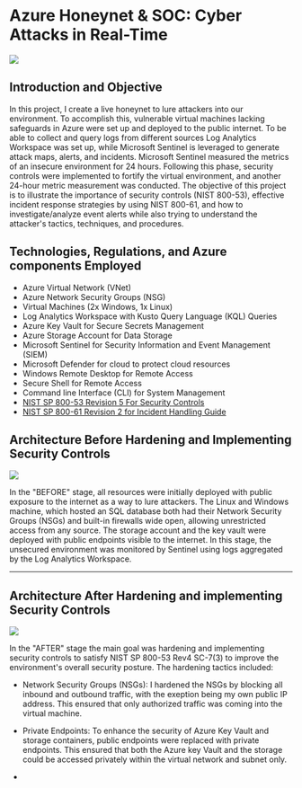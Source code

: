# Azure Honeynet & SOC: Cyber Attacks in Real-Time

<img src="https://github.com/VanessaMancia/Azure-SOC-Honeynet/assets/112146207/5f1e5174-b99e-40ef-9cae-e6cae8ebeae7.png">


## Introduction and Objective 

In this project, I create a live honeynet to lure attackers into our environment. To accomplish this, vulnerable virtual machines lacking safeguards in Azure were set up and deployed to the public internet. To be able to collect and query logs from different sources Log Analytics Workspace was set up, while Microsoft Sentinel is leveraged to generate attack maps, alerts, and incidents. Microsoft Sentinel measured the metrics of an insecure environment for 24 hours. Following this phase, security controls were implemented to fortify the virtual environment, and another 24-hour metric measurement was conducted. The objective of this project is to illustrate the importance of security controls (NIST 800-53), effective incident response strategies by using NIST 800-61, and how to investigate/analyze event alerts while also trying to understand the attacker's tactics, techniques, and procedures. 

## Technologies, Regulations, and Azure components Employed 
* Azure Virtual Network (VNet)
* Azure Network Security Groups (NSG)
* Virtual Machines (2x Windows, 1x Linux)
* Log Analytics Workspace with Kusto Query Language (KQL) Queries
* Azure Key Vault for Secure Secrets Management
* Azure Storage Account for Data Storage
* Microsoft Sentinel for Security Information and Event Management (SIEM)
* Microsoft Defender for cloud to protect cloud resources
* Windows Remote Desktop for Remote Access
* Secure Shell for Remote Access 
* Command line Interface (CLI) for System Management
* [NIST SP 800-53 Revision 5 For Security Controls](https://csrc.nist.gov/projects/cprt/catalog#/cprt/framework/version/SP_800_53_5_1_0/home)
* [NIST SP 800-61 Revision 2 for Incident Handling Guide](https://nvlpubs.nist.gov/nistpubs/SpecialPublications/NIST.SP.800-61r2.pdf)

## Architecture Before Hardening and Implementing Security Controls 

<img src="https://github.com/VanessaMancia/Azure-SOC-Honeynet/assets/112146207/e5c4589e-3f05-4171-b20e-be21a58e94bb.png">

In the "BEFORE" stage, all resources were initially deployed with public exposure to the internet as a way to lure attackers. The Linux and Windows machine, which hosted an SQL database both had their Network Security Groups (NSGs) and built-in firewalls wide open, allowing unrestricted access from any source. The storage account and the key vault were deployed with public endpoints visible to the internet. In this stage, the unsecured environment was monitored by Sentinel using logs aggregated by the Log Analytics Workspace. 

---


## Architecture After Hardening and implementing Security Controls

<img src="https://github.com/VanessaMancia/Azure-SOC-Honeynet/assets/112146207/e7cb31c1-15e1-4ebd-a9e7-b26a7d8f5998.png">
 
In the "AFTER" stage the main goal was hardening and implementing security controls to satisfy NIST SP 800-53 Rev4 SC-7(3) to improve the environment's overall security posture. The hardening tactics included: 

* Network Security Groups (NSGs): I hardened the NSGs by blocking all inbound and outbound traffic, with the exeption being my own public IP address. This ensured that only authorized traffic was coming into the virtual machine.
* Private Endpoints: To enhance the security of Azure Key Vault and storage containers, public endpoints were replaced with private endpoints. This ensured that both the Azure key Vault and the storage could be accessed privately within the virtual network and subnet only.

* 

